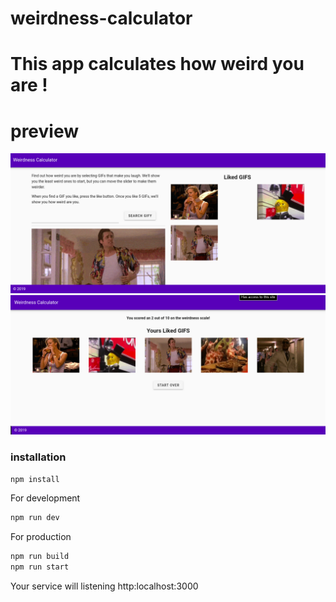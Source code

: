 # weirdness-calculator 

# This app calculates how weird you are  !

# preview

![homepage](https://github.com/fahad-cb/weirdness-calculator/blob/master/screenshots/home.png)
![resultspage](https://github.com/fahad-cb/weirdness-calculator/blob/master/screenshots/results.png)

### installation 
```bash
npm install
```

For development

```bash
npm run dev
```

For production 
```bash
npm run build
npm run start
```

Your service will listening http:localhost:3000

